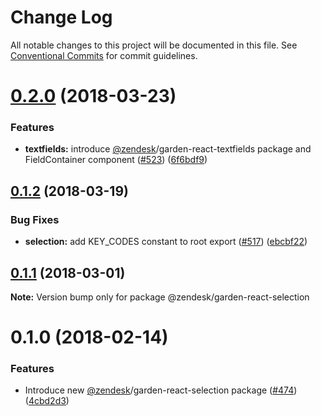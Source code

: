 # Change Log

All notable changes to this project will be documented in this file.
See [Conventional Commits](https://conventionalcommits.org) for commit guidelines.

<a name="0.2.0"></a>
# [0.2.0](https://github.com/zendeskgarden/react-components/compare/@zendesk/garden-react-selection@0.1.2...@zendesk/garden-react-selection@0.2.0) (2018-03-23)


### Features

* **textfields:** introduce [@zendesk](https://github.com/zendesk)/garden-react-textfields package and FieldContainer component ([#523](https://github.com/zendeskgarden/react-components/issues/523)) ([6f6bdf9](https://github.com/zendeskgarden/react-components/commit/6f6bdf9))




<a name="0.1.2"></a>
## [0.1.2](https://github.com/zendeskgarden/react-components/compare/@zendesk/garden-react-selection@0.1.1...@zendesk/garden-react-selection@0.1.2) (2018-03-19)


### Bug Fixes

* **selection:** add KEY_CODES constant to root export ([#517](https://github.com/zendeskgarden/react-components/issues/517)) ([ebcbf22](https://github.com/zendeskgarden/react-components/commit/ebcbf22))




<a name="0.1.1"></a>
## [0.1.1](https://github.com/zendeskgarden/react-components/compare/@zendesk/garden-react-selection@0.1.0...@zendesk/garden-react-selection@0.1.1) (2018-03-01)




**Note:** Version bump only for package @zendesk/garden-react-selection

<a name="0.1.0"></a>
# 0.1.0 (2018-02-14)


### Features

* Introduce new [@zendesk](https://github.com/zendesk)/garden-react-selection package ([#474](https://github.com/zendeskgarden/react-components/issues/474)) ([4cbd2d3](https://github.com/zendeskgarden/react-components/commit/4cbd2d3))

